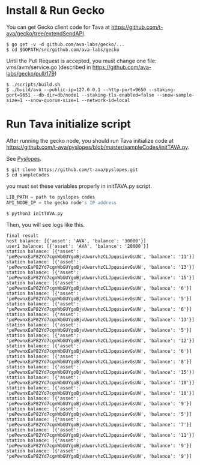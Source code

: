 # Install & Run Gecko

You can get Gecko client code for Tava at https://github.com/t-ava/gecko/tree/extendSendAPI.

```console
$ go get -v -d github.com/ava-labs/gecko/...
$ cd $GOPATH/src/github.com/ava-labs/gecko
```

Until the Pull Request is accepted, you must change one file: vms/avm/service.go
(described in https://github.com/ava-labs/gecko/pull/179)

``` console
$ ./scripts/build.sh
$ ./build/ava --public-ip=127.0.0.1 --http-port=9650 --staking-port=9651 --db-dir=db/node1 --staking-tls-enabled=false --snow-sample-size=1 --snow-quorum-size=1 --network-id=local
```

# Run Tava initialize script

After running the gecko node, you should run Tava initialize code at https://github.com/t-ava/pyslopes/blob/master/sampleCodes/initTAVA.py.

See [Pyslopes](https://github.com/t-ava/pyslopes).

```console
$ git clone https://github.com/t-ava/pyslopes.git
$ cd sampleCodes
```

you must set these variables properly in initTAVA.py script.
```python
LIB_PATH = path to pyslopes codes
API_NODE_IP = the gecko node's IP address
```

```console
$ python3 initTAVA.py
```

Then, you will see logs like this.

```console
final result
host balance: [{'asset': 'AVA', 'balance': '30000'}]
user1 balance: [{'asset': 'AVA', 'balance': '20000'}]
station balance: [{'asset': 'pePewnxEaP82Yd7cgnWbGUYgoBjvUwurvhzCLJpqusievGsUN', 'balance': '11'}]
station balance: [{'asset': 'pePewnxEaP82Yd7cgnWbGUYgoBjvUwurvhzCLJpqusievGsUN', 'balance': '13'}]
station balance: [{'asset': 'pePewnxEaP82Yd7cgnWbGUYgoBjvUwurvhzCLJpqusievGsUN', 'balance': '15'}]
station balance: [{'asset': 'pePewnxEaP82Yd7cgnWbGUYgoBjvUwurvhzCLJpqusievGsUN', 'balance': '6'}]
station balance: [{'asset': 'pePewnxEaP82Yd7cgnWbGUYgoBjvUwurvhzCLJpqusievGsUN', 'balance': '5'}]
station balance: [{'asset': 'pePewnxEaP82Yd7cgnWbGUYgoBjvUwurvhzCLJpqusievGsUN', 'balance': '6'}]
station balance: [{'asset': 'pePewnxEaP82Yd7cgnWbGUYgoBjvUwurvhzCLJpqusievGsUN', 'balance': '13'}]
station balance: [{'asset': 'pePewnxEaP82Yd7cgnWbGUYgoBjvUwurvhzCLJpqusievGsUN', 'balance': '5'}]
station balance: [{'asset': 'pePewnxEaP82Yd7cgnWbGUYgoBjvUwurvhzCLJpqusievGsUN', 'balance': '12'}]
station balance: [{'asset': 'pePewnxEaP82Yd7cgnWbGUYgoBjvUwurvhzCLJpqusievGsUN', 'balance': '6'}]
station balance: [{'asset': 'pePewnxEaP82Yd7cgnWbGUYgoBjvUwurvhzCLJpqusievGsUN', 'balance': '8'}]
station balance: [{'asset': 'pePewnxEaP82Yd7cgnWbGUYgoBjvUwurvhzCLJpqusievGsUN', 'balance': '15'}]
station balance: [{'asset': 'pePewnxEaP82Yd7cgnWbGUYgoBjvUwurvhzCLJpqusievGsUN', 'balance': '10'}]
station balance: [{'asset': 'pePewnxEaP82Yd7cgnWbGUYgoBjvUwurvhzCLJpqusievGsUN', 'balance': '10'}]
station balance: [{'asset': 'pePewnxEaP82Yd7cgnWbGUYgoBjvUwurvhzCLJpqusievGsUN', 'balance': '9'}]
station balance: [{'asset': 'pePewnxEaP82Yd7cgnWbGUYgoBjvUwurvhzCLJpqusievGsUN', 'balance': '5'}]
station balance: [{'asset': 'pePewnxEaP82Yd7cgnWbGUYgoBjvUwurvhzCLJpqusievGsUN', 'balance': '7'}]
station balance: [{'asset': 'pePewnxEaP82Yd7cgnWbGUYgoBjvUwurvhzCLJpqusievGsUN', 'balance': '11'}]
station balance: [{'asset': 'pePewnxEaP82Yd7cgnWbGUYgoBjvUwurvhzCLJpqusievGsUN', 'balance': '9'}]
station balance: [{'asset': 'pePewnxEaP82Yd7cgnWbGUYgoBjvUwurvhzCLJpqusievGsUN', 'balance': '9'}]
```
